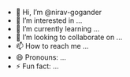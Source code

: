 - 👋 Hi, I’m @nirav-gogander
- 👀 I’m interested in ...
- 🌱 I’m currently learning ...
- 💞️ I’m looking to collaborate on ...
- 📫 How to reach me ...
- 😄 Pronouns: ...
- ⚡ Fun fact: ...

<!---
nirav-gogander/nirav-gogander is a ✨ special ✨ repository because its `README.md` (this file) appears on your GitHub profile.
You can click the Preview link to take a look at your changes.
--->
